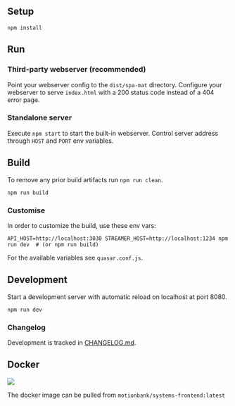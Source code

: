 ## Setup

```shell
npm install
```

## Run

### Third-party webserver (recommended)

Point your webserver config to the ``dist/spa-mat`` directory. Configure your webserver to serve ``index.html`` with a 200 status code instead of a 404 error page.

### Standalone server

Execute ``npm start`` to start the built-in webserver. Control server address through ``HOST`` and ``PORT`` env variables.

## Build

To remove any prior build artifacts run `npm run clean`.

```shell
npm run build
```

### Customise

In order to customize the build, use these env vars:

```shell
API_HOST=http://localhost:3030 STREAMER_HOST=http://localhost:1234 npm run dev  # (or npm run build)
```

For the available variables see `quasar.conf.js`.

## Development

Start a development server with automatic reload on localhost at port 8080.

```shell
npm run dev
```

### Changelog

Development is tracked in [CHANGELOG.md](https://gitlab.rlp.net/motionbank/systems-frontend/blob/master/CHANGELOG.md).

## Docker

[![](https://images.microbadger.com/badges/image/motionbank/systems-frontend.svg)](https://microbadger.com/images/motionbank/systems-frontend "Get your own image badge on microbadger.com")

The docker image can be pulled from `motionbank/systems-frontend:latest`
